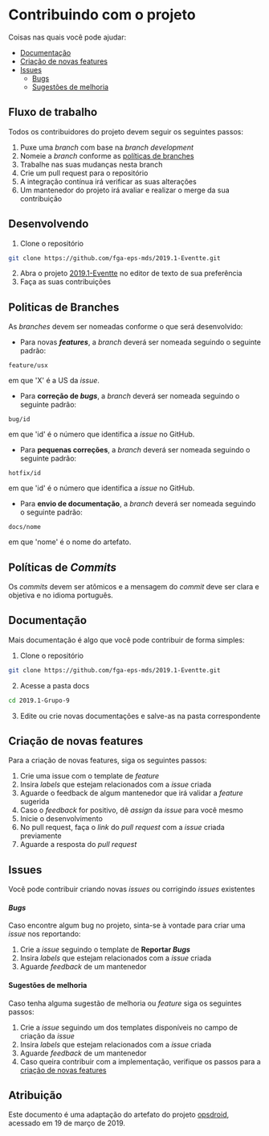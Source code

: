 # Contribuindo com o projeto

Coisas nas quais você pode ajudar:
 - [Documentação](#documentacao)
 - [Criação de novas features](#novas-features)
 - [Issues](#issues)
     - [Bugs](#bugs)
     - [Sugestões de melhoria](#sugestoes-de-melhoria)

## Fluxo de trabalho

Todos os contribuidores do projeto devem seguir os seguintes passos:

 1. Puxe uma *branch* com base na *branch* *development*
 2. Nomeie a *branch* conforme as [políticas de branches](#politicas-de-branches)
 3. Trabalhe nas suas mudanças nesta branch
 4. Crie um pull request para o repositório
 5. A integração contínua irá verificar as suas alterações
 6. Um mantenedor do projeto irá avaliar e realizar o merge da sua contribuição

## Desenvolvendo

  1. Clone o repositório
  ```bash
  git clone https://github.com/fga-eps-mds/2019.1-Eventte.git
  ```
  2. Abra o projeto [2019.1-Eventte](https://github.com/fga-eps-mds/2019.1-Eventte) no editor de texto de sua preferência
  3. Faça as suas contribuições

## Politicas de Branches
As *branches* devem ser nomeadas conforme o que será desenvolvido:
* Para novas ***features***, a *branch* deverá ser nomeada seguindo o seguinte padrão:
```
feature/usx
```
em que 'X' é a US da *issue*.

* Para **correção de *bugs***, a *branch* deverá ser nomeada seguindo o seguinte padrão: 
```
bug/id
```
em que 'id' é o número que identifica a *issue* no GitHub.

* Para **pequenas correções**, a *branch* deverá ser nomeada seguindo o seguinte padrão:
```
hotfix/id
```
em que 'id' é o número que identifica a *issue* no GitHub.

* Para **envio de documentação**, a *branch* deverá ser nomeada seguindo o seguinte padrão:
```
docs/nome
```
em que 'nome' é o nome do artefato.

## Políticas de *Commits*
Os *commits* devem ser atômicos e a mensagem do *commit* deve ser clara e objetiva e no idioma português.
## Documentação

Mais documentação é algo que você pode contribuir de forma simples:

  1. Clone o repositório
  ```bash
  git clone https://github.com/fga-eps-mds/2019.1-Eventte.git
  ```  
  2. Acesse a pasta docs
  ```bash
  cd 2019.1-Grupo-9
  ```
  3. Edite ou crie novas documentações e salve-as na pasta correspondente

## Criação de novas features

Para a criação de novas features, siga os seguintes passos:

  1. Crie uma issue com o template de *feature*
  2. Insira *labels* que estejam relacionados com a *issue* criada
  3. Aguarde o feedback de algum mantenedor que irá validar a *feature* sugerida
  4. Caso o *feedback* for positivo, dê *assign* da *issue* para você mesmo
  5. Inicie o desenvolvimento
  6. No pull request, faça o *link* do *pull request* com a *issue* criada previamente
  7. Aguarde a resposta do *pull request*

## Issues

Você pode contribuir criando novas *issues* ou corrigindo *issues* existentes

#### *Bugs*
Caso encontre algum bug no projeto, sinta-se à vontade para criar uma *issue* nos reportando:

  1. Crie a *issue* seguindo o template de **Reportar *Bugs***
  2. Insira _labels_ que estejam relacionados com a *issue* criada
  3. Aguarde *feedback* de um mantenedor

#### Sugestões de melhoria
Caso tenha alguma sugestão de melhoria ou *feature* siga os seguintes passos:

  1. Crie a *issue* seguindo um dos templates disponíveis no campo de criação da *issue*
  2. Insira _labels_ que estejam relacionados com a *issue* criada
  3. Aguarde *feedback* de um mantenedor
  4. Caso queira contribuir com a implementação, verifique os passos para a [criação de novas features](#criacao-de-novas-features)

## Atribuição

Este documento é uma adaptação do artefato do projeto [opsdroid](https://github.com/opsdroid/opsdroid), acessado em 19 de março de 2019.
